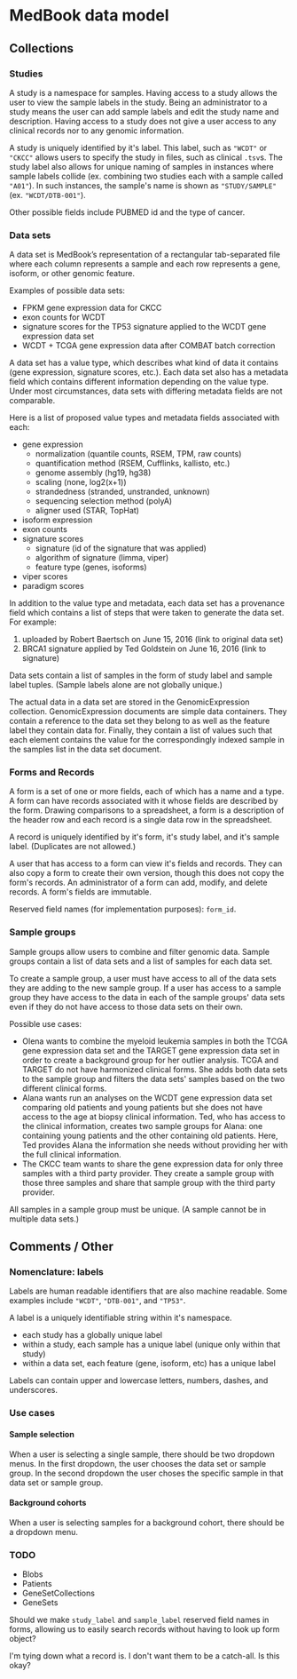 # MedBook data model

## Collections

### Studies

A study is a namespace for samples. Having access to a study allows the user to view the sample labels in the study. Being an administrator to a study means the user can add sample labels and edit the study name and description. Having access to a study does not give a user access to any clinical records nor to any genomic information.

A study is uniquely identified by it's label. This label, such as `"WCDT"` or `"CKCC"` allows users to specify the study in files, such as clinical `.tsv`s. The study label also allows for unique naming of samples in instances where sample labels collide (ex. combining two studies each with a sample called `"A01"`). In such instances, the sample's name is shown as  `"STUDY/SAMPLE"` (ex. `"WCDT/DTB-001"`).

Other possible fields include PUBMED id and the type of cancer.

### Data sets

A data set is MedBook’s representation of a rectangular tab-separated file where each column represents a sample and each row represents a gene, isoform, or other genomic feature.

Examples of possible data sets:
- FPKM gene expression data for CKCC
- exon counts for WCDT
- signature scores for the TP53 signature applied to the WCDT gene expression data set
- WCDT + TCGA gene expression data after COMBAT batch correction

A data set has a value type, which describes what kind of data it contains (gene expression, signature scores, etc.). Each data set also has a metadata field which contains different information depending on the value type. Under most circumstances, data sets with differing metadata fields are not comparable.

Here is a list of proposed value types and metadata fields associated with each:
- gene expression
  - normalization (quantile counts, RSEM, TPM, raw counts)
  - quantification method (RSEM, Cufflinks, kallisto, etc.)
  - genome assembly (hg19, hg38)
  - scaling (none, log2(x+1))
  - strandedness (stranded, unstranded, unknown)
  - sequencing selection method (polyA)
  - aligner used (STAR, TopHat)
- isoform expression
- exon counts
- signature scores
  - signature (id of the signature that was applied)
  - algorithm of signature (limma, viper)
  - feature type (genes, isoforms)
- viper scores
- paradigm scores

In addition to the value type and metadata, each data set has a provenance field which contains a list of steps that were taken to generate the data set. For example:
1. uploaded by Robert Baertsch on June 15, 2016 (link to original data set)
2. BRCA1 signature applied by Ted Goldstein on June 16, 2016 (link to signature)

Data sets contain a list of samples in the form of study label and sample label tuples. (Sample labels alone are not globally unique.)

The actual data in a data set are stored in the GenomicExpression collection. GenomicExpression documents are simple data containers. They contain a reference to the data set they belong to as well as the feature label they contain data for. Finally, they contain a list of values such that each element contains the value for the correspondingly indexed sample in the samples list in the data set document.

### Forms and Records

A form is a set of one or more fields, each of which has a name and a type. A form can have records associated with it whose fields are described by the form. Drawing comparisons to a spreadsheet, a form is a description of the header row and each record is a single data row in the spreadsheet.

A record is uniquely identified by it's form, it's study label, and it's sample label. (Duplicates are not allowed.)

A user that has access to a form can view it's fields and records. They can also copy a form to create their own version, though this does not copy the form's records. An administrator of a form can add, modify, and delete records. A form's fields are immutable.

Reserved field names (for implementation purposes): `form_id`.

### Sample groups

Sample groups allow users to combine and filter genomic data. Sample groups contain a list of data sets and a list of samples for each data set.

To create a sample group, a user must have access to all of the data sets they are adding to the new sample group. If a user has access to a sample group they have access to the data in each of the sample groups' data sets even if they do not have access to those data sets on their own.

Possible use cases:
- Olena wants to combine the myeloid leukemia samples in both the TCGA gene expression data set and the TARGET gene expression data set in order to create a background group for her outlier analysis. TCGA and TARGET do not have harmonized clinical forms. She adds both data sets to the sample group and filters the data sets' samples based on the two different clinical forms.
- Alana wants run an analyses on the WCDT gene expression data set comparing old patients and young patients but she does not have access to the age at biopsy clinical information. Ted, who has access to the clinical information, creates two sample groups for Alana: one containing young patients and the other containing old patients. Here, Ted provides Alana the information she needs without providing her with the full clinical information.
- The CKCC team wants to share the gene expression data for only three samples with a third party provider. They create a sample group with those three samples and share that sample group with the third party provider.

All samples in a sample group must be unique. (A sample cannot be in multiple data sets.)

## Comments / Other

### Nomenclature: labels

Labels are human readable identifiers that are also machine readable. Some examples include `"WCDT"`, `"DTB-001"`, and `"TP53"`.

A label is a uniquely identifiable string within it's namespace.
- each study has a globally unique label
- within a study, each sample has a unique label (unique only within that study)
- within a data set, each feature (gene, isoform, etc) has a unique label

Labels can contain upper and lowercase letters, numbers, dashes, and underscores.

### Use cases

#### Sample selection

When a user is selecting a single sample, there should be two dropdown menus. In the first dropdown, the user chooses the data set or sample group. In the second dropdown the user choses the specific sample in that data set or sample group.

#### Background cohorts

When a user is selecting samples for a background cohort, there should be a dropdown menu. 

### TODO
- Blobs
- Patients
- GeneSetCollections
- GeneSets



Should we make `study_label` and `sample_label` reserved field names in forms, allowing us to easily search records without having to look up form object?

I'm tying down what a record is. I don't want them to be a catch-all. Is this okay?
